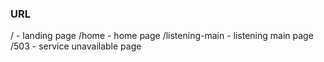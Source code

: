 ### URL

/ - landing page
/home - home page
/listening-main - listening main page
/503 - service unavailable page